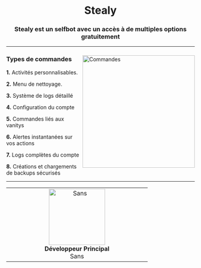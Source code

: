 <div align="center">
  <h1>Stealy</h1>
  <h3>Stealy est un selfbot avec un accès à de multiples options <strong>gratuitement</strong></h3><hr>
</div>

<div align="left">
  <img src="https://i.imgur.com/I5i8KXf.png" alt="Commandes" align="right" width="300">
  <h3><strong>Types de commandes</strong></h3>
  <p><strong>1.</strong> Activités personnalisables.</p>
  <p><strong>2.</strong> Menu de nettoyage.</p>
  <p><strong>3.</strong> Système de logs détaillé</p>
  <p><strong>4.</strong> Configuration du compte</p>
  <p><strong>5.</strong> Commandes liés aux vanitys</p>
  <p><strong>6.</strong> Alertes instantanées sur vos actions</p>
  <p><strong>7.</strong> Logs complètes du compte</p>
  <p><strong>8.</strong> Créations et chargements de backups sécurisés</p>
</div>

<hr>

<table align="center">
  <tr>
    <td align="center" width="50%">
      <img src="https://avatars.githubusercontent.com/u/99873347?v=4" alt="Sans" width="150" height="150"><br>
      <strong>Développeur Principal</strong><br>
      Sans
  </tr>
</table>
